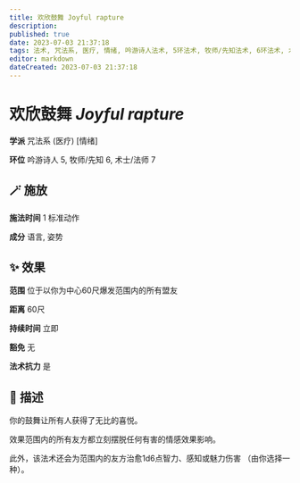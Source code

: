 ```yaml
---
title: 欢欣鼓舞 Joyful rapture
description: 
published: true
date: 2023-07-03 21:37:18
tags: 法术, 咒法系, 医疗, 情绪, 吟游诗人法术, 5环法术, 牧师/先知法术, 6环法术, 术士/法师法术, 7环法术
editor: markdown
dateCreated: 2023-07-03 21:37:18
---
```


# **欢欣鼓舞** *Joyful rapture*

**学派** 咒法系 (医疗) \[情绪\] 

**环位** 吟游诗人 5, 牧师/先知 6, 术士/法师 7

## 🪄 施放

**施法时间** 1 标准动作

**成分** 语言, 姿势

## ✨ 效果  

**范围** 位于以你为中心60尺爆发范围内的所有盟友

**距离** 60尺  

**持续时间** 立即 

**豁免** 无

**法术抗力** 是

## 📖 描述

你的鼓舞让所有人获得了无比的喜悦。

效果范围内的所有友方都立刻摆脱任何有害的情感效果影响。

此外，该法术还会为范围内的友方治愈1d6点智力、感知或魅力伤害 （由你选择一种）。
    